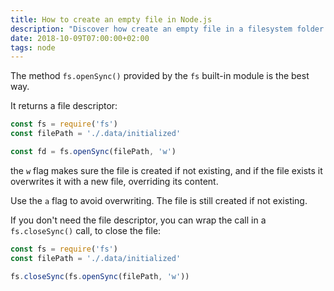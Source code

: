 ```yaml
---
title: How to create an empty file in Node.js
description: "Discover how create an empty file in a filesystem folder in Node.js"
date: 2018-10-09T07:00:00+02:00
tags: node
---
```


The method `fs.openSync()` provided by the `fs` built-in module is the best way.

It returns a file descriptor:

```js
const fs = require('fs')
const filePath = './.data/initialized'

const fd = fs.openSync(filePath, 'w')
```

the `w` flag makes sure the file is created if not existing, and if the file exists it overwrites it with a new file, overriding its content.

Use the `a` flag to avoid overwriting. The file is still created if not existing.

If you don't need the file descriptor, you can wrap the call in a `fs.closeSync()` call, to close the file:

```js
const fs = require('fs')
const filePath = './.data/initialized'

fs.closeSync(fs.openSync(filePath, 'w'))
```
